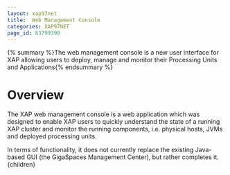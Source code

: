 ```yaml
---
layout: xap97net
title:  Web Management Console
categories: XAP97NET
page_id: 63799390
---
```



{% summary %}The web management console is a new user interface for XAP allowing users to deploy, manage and monitor their Processing Units and Applications{% endsummary %}


# Overview

The XAP web management console is a web application which was designed to enable XAP users to quickly understand the state of a running XAP cluster and monitor the running components, i.e. physical hosts, JVMs and deployed processing units.

In terms of functionality, it does not currently replace the existing Java-based GUI (the GigaSpaces Management Center), but rather completes it. {children}
